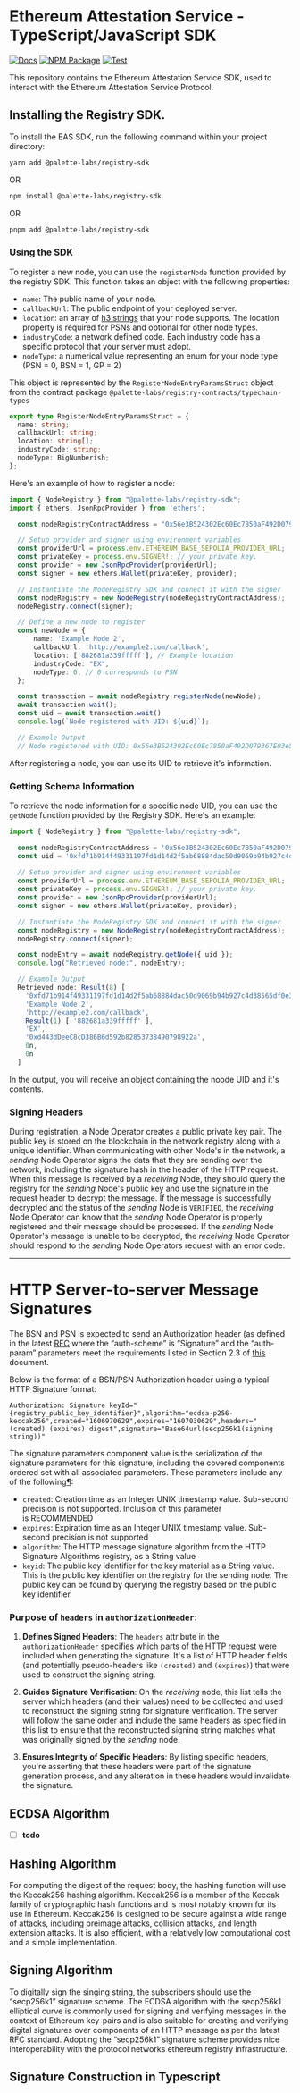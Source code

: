 # Ethereum Attestation Service - TypeScript/JavaScript SDK

[![Docs](https://img.shields.io/badge/docs-%F0%9F%93%84-blue)](https://eas.eth.link)
[![NPM Package](https://img.shields.io/npm/v/@ethereum-attestation-service/eas-sdk.svg)](https://www.npmjs.org/package/@ethereum-attestation-service/eas-sdk)
[![Test](https://github.com/ethereum-attestation-service/eas-sdk/actions/workflows/ci.yml/badge.svg)](https://github.com/ethereum-attestation-service/eas-sdk/actions/workflows/ci.yml)

This repository contains the Ethereum Attestation Service SDK, used to interact with the Ethereum Attestation Service Protocol.

## Installing the Registry SDK.

To install the EAS SDK, run the following command within your project directory:

```sh
yarn add @palette-labs/registry-sdk
```

OR

```sh
npm install @palette-labs/registry-sdk
```

OR

```sh
pnpm add @palette-labs/registry-sdk
```


### Using the SDK

To register a new node, you can use the `registerNode` function provided by the registry SDK. This function takes an object with the following properties:

- `name`: The public name of your node.
- `callbackUrl`: The public endpoint of your deployed server.
- `location`: an array of [h3 strings](https://github.com/uber/h3) that your node supports. The location property is required for PSNs and optional for other node types.
- `industryCode`: a network defined code. Each industry code has a specific protocol that your server must adopt. 
- `nodeType`: a numerical value representing an enum for your node type (PSN = 0, BSN = 1, GP = 2) 

This object is represented by the `RegisterNodeEntryParamsStruct` object from the contract package `@palette-labs/registry-contracts/typechain-types`

```ts 
export type RegisterNodeEntryParamsStruct = {
  name: string;
  callbackUrl: string;
  location: string[];
  industryCode: string;
  nodeType: BigNumberish;
};
```

Here's an example of how to register a node:

```ts
import { NodeRegistry } from "@palette-labs/registry-sdk";
import { ethers, JsonRpcProvider } from 'ethers';

  const nodeRegistryContractAddress = "0x56e3B524302Ec60Ec7850aF492D079367E03e5fb";

  // Setup provider and signer using environment variables
  const providerUrl = process.env.ETHEREUM_BASE_SEPOLIA_PROVIDER_URL; 
  const privateKey = process.env.SIGNER!; // your private key.
  const provider = new JsonRpcProvider(providerUrl);
  const signer = new ethers.Wallet(privateKey, provider);

  // Instantiate the NodeRegistry SDK and connect it with the signer
  const nodeRegistry = new NodeRegistry(nodeRegistryContractAddress);
  nodeRegistry.connect(signer);

  // Define a new node to register
  const newNode = {
      name: 'Example Node 2',
      callbackUrl: 'http://example2.com/callback',
      location: ['882681a339fffff'], // Example location
      industryCode: "EX",
      nodeType: 0, // 0 corresponds to PSN
  };

  const transaction = await nodeRegistry.registerNode(newNode);
  await transaction.wait();
  const uid = await transaction.wait()
  console.log(`Node registered with UID: ${uid}`);

  // Example Output
  // Node registered with UID: 0x56e3B524302Ec60Ec7850aF492D079367E03e5fb
```

After registering a node, you can use its UID to retrieve it's information.

### Getting Schema Information

To retrieve the node information for a specific node UID, you can use the `getNode` function provided by the Registry SDK. Here's an example:

```ts
import { NodeRegistry } from "@palette-labs/registry-sdk";

  const nodeRegistryContractAddress = '0x56e3B524302Ec60Ec7850aF492D079367E03e5fb';
  const uid = '0xfd71b914f49331197fd1d14d2f5ab68884dac50d9069b94b927c4d38565df0e3';
  
  // Setup provider and signer using environment variables
  const providerUrl = process.env.ETHEREUM_BASE_SEPOLIA_PROVIDER_URL;
  const privateKey = process.env.SIGNER!; // your private key.
  const provider = new JsonRpcProvider(providerUrl);
  const signer = new ethers.Wallet(privateKey, provider);

  // Instantiate the NodeRegistry SDK and connect it with the signer
  const nodeRegistry = new NodeRegistry(nodeRegistryContractAddress);
  nodeRegistry.connect(signer);

  const nodeEntry = await nodeRegistry.getNode({ uid });
  console.log("Retrieved node:", nodeEntry);

  // Example Output
  Retrieved node: Result(8) [
    '0xfd71b914f49331197fd1d14d2f5ab68884dac50d9069b94b927c4d38565df0e3',
    'Example Node 2',
    'http://example2.com/callback',
    Result(1) [ '882681a339fffff' ],
    'EX',
    '0xd443dDeeC8cD386B6d592b82853738490798922a',
    0n,
    0n
  ]
```

In the output, you will receive an object containing the noode UID and it's contents.


### Signing Headers
During registration, a Node Operator creates a public private key pair. The public key is stored on the blockchain in the network registry along with a unique identifier. When communicating with other Node's in the network, a *sending* Node Operator signs the data that they are sending over the network, including the signature hash in the header of the HTTP request. When this message is received by a *receiving* Node, they should query the registry for the *sending* Node's public key and use the signature in the request header to decrypt the message. If the message is successfully decrypted and the status of the *sending* Node is `VERIFIED`, the *receiving* Node Operator can know that the *sending* Node Operator is properly registered and their message should be processed. If the *sending* Node Operator's message is unable to be decrypted, the *receiving* Node Operator should respond to the *sending* Node Operators request with an error code. 

--- 
# HTTP Server-to-server Message Signatures 

The BSN and PSN is expected to send an Authorization header (as defined in the latest [RFC](https://datatracker.ietf.org/doc/html/draft-ietf-httpbis-message-signatures#name-scheme)  where the “auth-scheme” is “Signature” and the “auth-param” parameters meet the requirements listed in Section 2.3 of [this](https://datatracker.ietf.org/doc/html/draft-ietf-httpbis-message-signatures#section-2.3) document.

Below is the format of a BSN/PSN Authorization header using a typical HTTP Signature format:

`Authorization: Signature keyId="{registry_public_key_identifier}",algorithm="ecdsa-p256-keccak256",created="1606970629",expires="1607030629",headers="(created) (expires) digest",signature="Base64url(secp256k1(signing string))"`

The signature parameters component value is the serialization of the signature parameters for this signature, including the covered components ordered set with all associated parameters. These parameters include any of the following[¶](https://datatracker.ietf.org/doc/html/draft-ietf-httpbis-message-signatures#section-2.): 
- `created`: Creation time as an Integer UNIX timestamp value. Sub-second precision is not supported. Inclusion of this parameter is RECOMMENDED
- `expires`: Expiration time as an Integer UNIX timestamp value. Sub-second precision is not supported
- `algorithm`: The HTTP message signature algorithm from the HTTP Signature Algorithms registry, as a String value
- `keyid`: The public key identifier for the key material as a String value. This is the public key identifier on the registry for the sending node. The public key can be found by querying the registry based on the public key identifier. 

### Purpose of `headers` in `authorizationHeader`:

1. **Defines Signed Headers**: The `headers` attribute in the `authorizationHeader` specifies which parts of the HTTP request were included when generating the signature. It's a list of HTTP header fields (and potentially pseudo-headers like `(created)` and `(expires)`) that were used to construct the signing string.
    
2. **Guides Signature Verification**: On the *receiving* node, this list tells the server which headers (and their values) need to be collected and used to reconstruct the signing string for signature verification. The server will follow the same order and include the same headers as specified in this list to ensure that the reconstructed signing string matches what was originally signed by the *sending* node.
    
3. **Ensures Integrity of Specific Headers**: By listing specific headers, you're asserting that these headers were part of the signature generation process, and any alteration in these headers would invalidate the signature. 

## ECDSA Algorithm 
- [ ] **todo**

## Hashing Algorithm

For computing the digest of the request body, the hashing function will use the Keccak256 hashing algorithm. Keccak256 is a member of the Keccak family of cryptographic hash functions and is most notably known for its use in Ethereum. Keccak256 is designed to be secure against a wide range of attacks, including preimage attacks, collision attacks, and length extension attacks. It is also efficient, with a relatively low computational cost and a simple implementation.
## Signing Algorithm

To digitally sign the singing string, the subscribers should use the “secp256k1” signature scheme. The ECDSA algorithm with the secp256k1 elliptical curve is commonly used for signing and verifying messages in the context of Ethereum key-pairs and is also suitable for creating and verifying digital signatures over components of an HTTP message as per the latest RFC standard. Adopting the “secp256k1” signature scheme provides nice interoperability with the protocol networks ethereum registry infrastructure.

## Signature Construction in Typescript